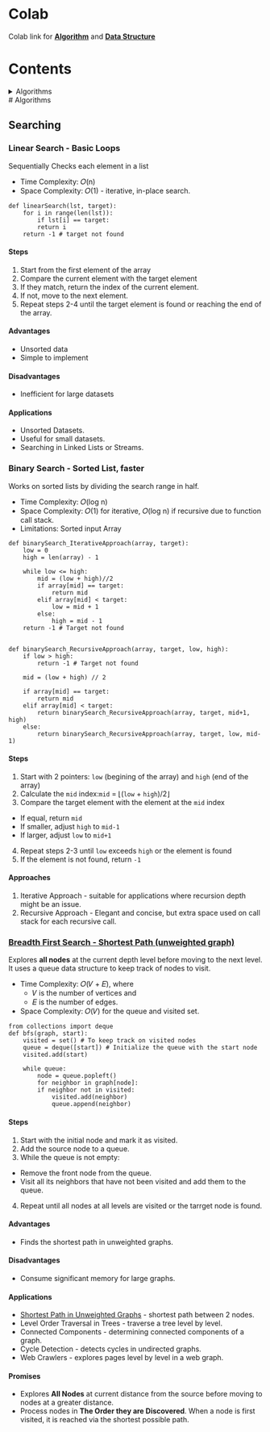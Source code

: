 # Colab
Colab link for [**Algorithm**](https://colab.research.google.com/drive/1EK4-z03QZUcAFj4SC2gbSqdx1KCDb22m?usp=sharing) and [**Data Structure**](https://colab.research.google.com/drive/1ypTLTR4JWhNfyrh9RRoMk7dXtyoM_zFz?usp=sharing)

# Contents
<details>
<summary>Algorithms</summary>
<details>
<summary>Searching</summary>
1. [Linear Searching](#linear-Search-basic-loops)
2. Binary Searching
3. BFS - Breadth First Search
4. DFS - Deepth First Search
</details>
</details>
# Algorithms

## Searching

### Linear Search - Basic Loops
Sequentially Checks each element in a list

* Time Complexity: 𝑂(n)
* Space Complexity: 𝑂(1) - iterative, in-place search.

```
def linearSearch(lst, target):
    for i in range(len(lst)):
        if lst[i] == target:
        return i
    return -1 # target not found
```
#### Steps
1. Start from the first element of the array
2. Compare the current element with the target element
3. If they match, return the index of the current element.
4. If not, move to the next element.
5. Repeat steps 2-4 until the target element is found or reaching the end of the array.

#### Advantages
* Unsorted data
* Simple to implement

#### Disadvantages
* Inefficient for large datasets

#### Applications
* Unsorted Datasets.
* Useful for small datasets.
* Searching in Linked Lists or Streams.

### Binary Search - Sorted List, faster
Works on sorted lists by dividing the search range in half.
* Time Complexity: 𝑂(log n)
* Space Complexity: 𝑂(1) for iterative, 𝑂(log n) if recursive due to function call stack.
* Limitations: Sorted input Array

```
def binarySearch_IterativeApproach(array, target):
    low = 0
    high = len(array) - 1

    while low <= high:
        mid = (low + high)//2
        if array[mid] == target:
            return mid 
        elif array[mid] < target:
            low = mid + 1
        else:
            high = mid - 1
    return -1 # Target not found


def binarySearch_RecursiveApproach(array, target, low, high):
    if low > high:
        return -1 # Target not found
  
    mid = (low + high) // 2

    if array[mid] == target:
        return mid 
    elif array[mid] < target:
        return binarySearch_RecursiveApproach(array, target, mid+1, high)
    else:
        return binarySearch_RecursiveApproach(array, target, low, mid-1)
```
#### Steps
1. Start with 2 pointers: `low` (begining of the array) and `high` (end of the array)
2. Calculate the `mid` index:`mid` = ⌊(`low` + `high`)/2⌋
3. Compare the target element with the element at the `mid` index
  * If equal, return `mid`
  * If smaller, adjust `high` to `mid-1`
  * If larger, adjust `low` to `mid+1`
4. Repeat steps 2-3 until `low` exceeds `high` or the element is found
5. If the element is not found, return `-1`

#### Approaches
1. Iterative Approach - suitable for applications where recursion depth might be an issue.
2. Recursive Approach - Elegant and concise, but extra space used on call stack for each recursive call.

### [Breadth First Search - Shortest Path (unweighted graph)](https://leetcode.com/problem-list/breadth-first-search/)
Explores **all nodes** at the current depth level before moving to the next level.
It uses a queue data structure to keep track of nodes to visit.
* Time Complexity: 𝑂(𝑉 + 𝐸), where
  - 𝑉 is the number of vertices and
  - 𝐸 is the number of edges.
* Space Complexity: 𝑂(𝑉) for the queue and visited set.

```
from collections import deque 
def bfs(graph, start):  
    visited = set() # To keep track on visited nodes
    queue = deque([start]) # Initialize the queue with the start node
    visited.add(start)

    while queue:
        node = queue.popleft()
        for neighbor in graph[node]:
        if neighbor not in visited:
            visited.add(neighbor)
            queue.append(neighbor)
```
#### Steps
1. Start with the initial node and mark it as visited.
2. Add the source node to a queue.
3. While the queue is not empty:
  * Remove the front node from the queue.
  * Visit all its neighbors that have not been visited and add them to the queue.
4. Repeat until all nodes at all levels are visited or the tarrget node is found.

#### Advantages
* Finds the shortest path in unweighted graphs.

#### Disadvantages
* Consume significant memory for large graphs.

#### Applications
* [Shortest Path in Unweighted Graphs](#scrollTo=qJQdMkkl9rN-&line=1&uniqifier=1) - shortest path between 2 nodes.
* Level Order Traversal in Trees - traverse a tree level by level.
* Connected Components - determining connected components of a graph.
* Cycle Detection - detects cycles in undirected graphs.
* Web Crawlers - explores pages level by level in a web graph.

#### Promises
* Explores **All Nodes** at current distance from the source before moving to nodes at a greater distance.
* Process nodes in **The Order they are Discovered**. When a node is first visited, it is reached via the shortest possible path.